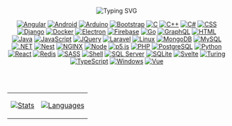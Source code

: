 <div align="center">
  
  ![Typing SVG](https://readme-typing-svg.herokuapp.com?font=Monospace&size=36&duration=3000&pause=3000&color=00FF00&center=true&vCenter=true&random=false&width=600&height=150&lines=Zakary+Timson;DevOps+%26+Software+Engineer;https%3A%2F%2Fzakscode.com)

  <div>
    
[![Angular](https://img.shields.io/badge/Angular-DD0031?style=for-the-badge&logo=angular)](https://angular.io/)
[![Android](https://img.shields.io/badge/android-34A853?style=for-the-badge&logo=android&logoColor=ffffff)](https://www.android.com/)
[![Arduino](https://img.shields.io/badge/Arduino-00878F?style=for-the-badge&logo=arduino&logoColor=white)](https://www.arduino.cc/)
[![Bootstrap](https://img.shields.io/badge/Bootstrap-563D7C?style=for-the-badge&logo=bootstrap&logoColor=white)](https://getbootstrap.com)
[![C](https://img.shields.io/badge/C-A8B9CC?style=for-the-badge&logo=c&logoColor=ffffff)](https://en.cppreference.com/w/c/language)
[![C++](https://img.shields.io/badge/C%2B%2B-00599C?style=for-the-badge&logo=cplusplus)](https://cplusplus.com/)
[![C#](https://img.shields.io/badge/C%23-239120?style=for-the-badge&logo=csharp)](https://dotnet.microsoft.com/)
[![CSS](https://img.shields.io/badge/CSS-1572B6?style=for-the-badge&logo=css3)](https://www.w3.org/Style/CSS/Overview.en.html)
[![Django](https://img.shields.io/badge/django-0C4B33?style=for-the-badge&logo=django)](https://www.djangoproject.com/)
[![Docker](https://img.shields.io/badge/Docker-384d54?style=for-the-badge&logo=docker)](https://docker.com/)
[![Electron](https://img.shields.io/badge/Electron-47848F?style=for-the-badge&logo=electron&logoColor=white)](https://www.electronjs.org/)
[![Firebase](https://img.shields.io/badge/Firebase-FFFFFF?style=for-the-badge&logo=firebase)](https://firebase.google.com/)
[![Go](https://img.shields.io/badge/Go-00ADD8?style=for-the-badge&logo=go&logoColor=ffffff)](https://go.dev/)
[![GraphQL](https://img.shields.io/badge/GraphQL-E10098?style=for-the-badge&logo=graphql)](https://graphql.org/)
[![HTML](https://img.shields.io/badge/HTML-FFFFFF?style=for-the-badge&logo=html5)](https://developer.mozilla.org/en-US/docs/Glossary/HTML)
[![Java](https://img.shields.io/badge/Java-5382A1?style=for-the-badge&logo=coffeescript&logoColor=F8981D)](https://java.com/)
[![JavaScript](https://img.shields.io/badge/JavaScript-000000?style=for-the-badge&logo=javascript)](https://javascript.com/)
[![JQuery](https://img.shields.io/badge/jQuery-0769AD?style=for-the-badge&logo=jquery)](https://jquery.com )
[![Laravel](https://img.shields.io/badge/Laravel-6C6C6C?style=for-the-badge&logo=laravel)](https://laravel.com)
[![Linux](https://img.shields.io/badge/Linux-eeeeee?style=for-the-badge&logo=linux&logoColor=000000)](https://www.linux.org/)
[![MongoDB](https://img.shields.io/badge/mongodb-000000?style=for-the-badge&logo=mongodb)](https://www.mongodb.com/)
[![MySQL](https://img.shields.io/badge/MySQL-4479A1?style=for-the-badge&logo=mysql&logoColor=ffffff)](https://www.mysql.com/)
[![.NET](https://img.shields.io/badge/.NET-512BD4?style=for-the-badge&logo=dotnet)](https://dotnet.microsoft.com/)
[![Nest](https://img.shields.io/badge/nestjs-E0234E?style=for-the-badge&logo=nestjs)](https://nestjs.com/)
[![NGINX](https://img.shields.io/badge/NGINX-009639?style=for-the-badge&logo=nginx)](https://www.nginx.com/)
[![Node](https://img.shields.io/badge/Node.js-000000?style=for-the-badge&logo=nodedotjs)](https://nodejs.org/)
[![p5.js](https://img.shields.io/badge/p5.js-ed225d?style=for-the-badge&logo=p5dotjs&logoColor=white)](https://p5js.org/)
[![PHP](https://img.shields.io/badge/PHP-474A8A?style=for-the-badge&logo=php&logoColor=white)](https://www.php.net/)
[![PostgreSQL](https://img.shields.io/badge/PostgreSQl-212121?style=for-the-badge&logo=postgresql)](https://www.postgresql.org/)
[![Python](https://img.shields.io/badge/Python-FFD43B?style=for-the-badge&logo=python)](https://www.python.org/)
[![React](https://img.shields.io/badge/React-20232A?style=for-the-badge&logo=react)](https://reactjs.org/)
[![Redis](https://img.shields.io/badge/Redis-ffffff?style=for-the-badge&logo=redis)](https://redis.com/)
[![SASS](https://img.shields.io/badge/SASS-CC6699?style=for-the-badge&logo=sass&logoColor=ffffff)](https://sass-lang.com/)
[![Shell](https://img.shields.io/badge/Shell-000000?style=for-the-badge&logo=windowsterminal&logoColor=00ff00)](https://en.wikipedia.org/wiki/Shell_script)
[![SQL Server](https://img.shields.io/badge/SQL%20Server-CC2927?style=for-the-badge&logo=microsoftsqlserver)](https://www.microsoft.com/en-ca/sql-server)
[![SQLite](https://img.shields.io/badge/SQLITE-003B57?style=for-the-badge&logo=sqlite)](https://www.sqlite.org/index.html)
[![Svelte](https://img.shields.io/badge/Svelte-4A4A55?style=for-the-badge&logo=svelte)](https://svelte.dev/)
[![Turing](https://img.shields.io/badge/Turing-999997?style=for-the-badge&logoColor=b54a1c&logo=thingiverse)](http://compsci.ca/holtsoft/)
[![TypeScript](https://img.shields.io/badge/TypeScript-3178C6?style=for-the-badge&logo=typescript&logoColor=white)](https://typescriptlang.org/)
[![Windows](https://img.shields.io/badge/Windows-0078D4?style=for-the-badge&logo=windows)](https://microsoft.com/windows)
[![Vue](https://img.shields.io/badge/Vue.js-35495E?style=for-the-badge&logo=vuedotjs)](https://vuejs.org/)

  </div>
  <br><br>

  <div>

  <table border="0">
 <tr>
  <td>
      
[![Stats](https://denvercoder1-github-readme-stats.vercel.app/api?username=ztimson&show_icons=true&count_private=true&theme=react&border_color=7F3FBF&bg_color=0D1117&title_color=F85D7F&icon_color=F8D866)](https://github.com/ztimson)
  
  </td>
  <td>
    
[![Languages](https://denvercoder1-github-readme-stats.vercel.app/api/top-langs/?username=ztimson&langs_count=8&layout=compact&theme=react&border_color=7F3FBF&bg_color=0D1117&title_color=F85D7F&icon_color=F8D866)](https://github.com/ztimson)
  
  </td>
 </tr>
</table>
  </div>
</div>
